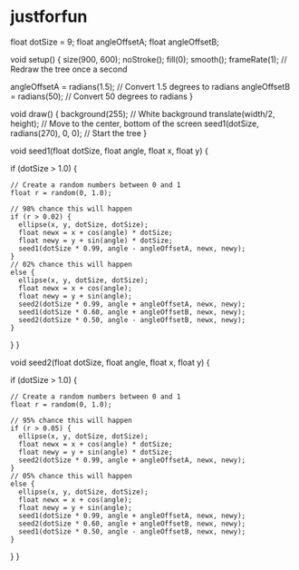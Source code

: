 # justforfun
float dotSize = 9;
float angleOffsetA;
float angleOffsetB;

void setup() {
  size(900, 600); 
  noStroke();
  fill(0);
  smooth();
  frameRate(1);  // Redraw the tree once a second
  
  angleOffsetA = radians(1.5); // Convert 1.5 degrees to radians
  angleOffsetB = radians(50);  // Convert 50 degrees to radians
}

void draw() {
  background(255);                     // White background
  translate(width/2, height);          // Move to the center, bottom of the screen
  seed1(dotSize, radians(270), 0, 0);  // Start the tree
}

void seed1(float dotSize, float angle, float x, float y) {
  
  if (dotSize > 1.0) {
    
    // Create a random numbers between 0 and 1
    float r = random(0, 1.0);  
    
    // 98% chance this will happen
    if (r > 0.02) {  
      ellipse(x, y, dotSize, dotSize);
      float newx = x + cos(angle) * dotSize;
      float newy = y + sin(angle) * dotSize;
      seed1(dotSize * 0.99, angle - angleOffsetA, newx, newy);   
    }
    // 02% chance this will happen
    else {  
      ellipse(x, y, dotSize, dotSize);
      float newx = x + cos(angle);
      float newy = y + sin(angle);
      seed2(dotSize * 0.99, angle + angleOffsetA, newx, newy);
      seed1(dotSize * 0.60, angle + angleOffsetB, newx, newy);
      seed2(dotSize * 0.50, angle - angleOffsetB, newx, newy);
    } 
  }
}


void seed2(float dotSize, float angle, float x, float y) {
  
  if (dotSize > 1.0) {
    
    // Create a random numbers between 0 and 1
    float r = random(0, 1.0);
    
    // 95% chance this will happen
    if (r > 0.05) {
      ellipse(x, y, dotSize, dotSize);
      float newx = x + cos(angle) * dotSize;
      float newy = y + sin(angle) * dotSize;
      seed2(dotSize * 0.99, angle + angleOffsetA, newx, newy);
    } 
    // 05% chance this will happen
    else {
      ellipse(x, y, dotSize, dotSize);
      float newx = x + cos(angle);
      float newy = y + sin(angle);
      seed1(dotSize * 0.99, angle + angleOffsetA, newx, newy);  
      seed2(dotSize * 0.60, angle + angleOffsetB, newx, newy);
      seed1(dotSize * 0.50, angle - angleOffsetB, newx, newy);
    }
  }
}
